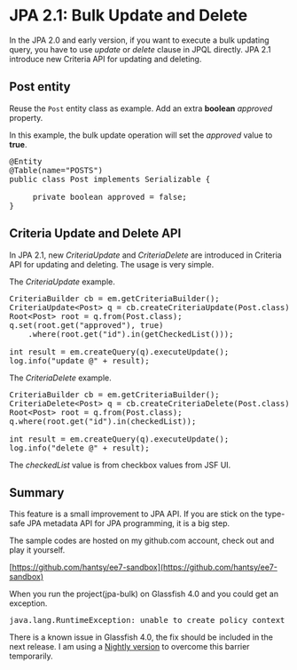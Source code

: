 # JPA 2.1: Bulk Update and Delete

In the JPA 2.0 and early version, if you want to execute a bulk updating query, you have to use *update* or *delete* clause in JPQL directly.  JPA 2.1 introduce new Criteria API for updating and deleting.

## Post entity

Reuse the `Post` entity class as example. Add an extra **boolean** *approved* property.  

In this example, the bulk update operation will set the *approved* value to **true**.

<pre>
@Entity
@Table(name="POSTS")
public class Post implements Serializable {
	
     private boolean approved = false;
}
</pre>



## Criteria Update and Delete API

In JPA 2.1, new *CriteriaUpdate* and *CriteriaDelete* are introduced in Criteria API for updating and deleting. The usage is very simple.

The *CriteriaUpdate* example.
  
<pre>
CriteriaBuilder cb = em.getCriteriaBuilder();
CriteriaUpdate&lt;Post> q = cb.createCriteriaUpdate(Post.class);
Root&lt;Post> root = q.from(Post.class);
q.set(root.get("approved"), true)
	.where(root.get("id").in(getCheckedList()));

int result = em.createQuery(q).executeUpdate();
log.info("update @" + result);
</pre>

The *CriteriaDelete* example.

<pre>
CriteriaBuilder cb = em.getCriteriaBuilder();
CriteriaDelete&lt;Post> q = cb.createCriteriaDelete(Post.class);
Root&lt;Post> root = q.from(Post.class);
q.where(root.get("id").in(checkedList));

int result = em.createQuery(q).executeUpdate();
log.info("delete @" + result);
</pre>

The *checkedList* value is from checkbox values from JSF UI.

## Summary

This feature is a small improvement to JPA API. If you are stick on the type-safe JPA metadata API for JPA programming, it is a big step.

The sample codes are hosted on my github.com account, check out and play it yourself.

[https://github.com/hantsy/ee7-sandbox](https://github.com/hantsy/ee7-sandbox)

When you run the project(jpa-bulk) on Glassfish 4.0 and you could get an exception.

<pre>
java.lang.RuntimeException: unable to create policy context directory.
</pre>

There is a known issue in Glassfish 4.0, the fix should be included in the next release. I am using a [Nightly version](http://dlc.sun.com.edgesuite.net/glassfish/4.0.1/) to overcome this barrier temporarily.
